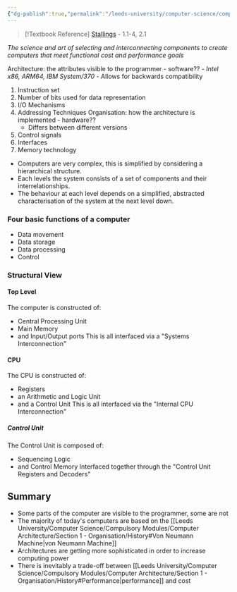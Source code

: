 ```yaml
---
{"dg-publish":true,"permalink":"/leeds-university/computer-science/compulsory-modules/computer-architecture/section-1-organisation/section-1-organisation/","tags":["#TODO"]}
---
```


>[!Textbook Reference]
> [Stallings](https://leeds.primo.exlibrisgroup.com/permalink/44LEE_INST/13rlbcs/alma991012536539705181) - 1.1-4, 2.1

*The science and art of selecting and interconnecting components to create computers that meet functional cost and performance goals*

Architecture: the attributes visible to the programmer - software??
	- *Intel x86, ARM64, IBM System/370*
	- Allows for backwards compatibility
1. Instruction set
2. Number of bits used for data representation
3. I/O Mechanisms
4. Addressing Techniques
Organisation: how the architecture is implemented - hardware??
	- Differs between different versions
1. Control signals
2. Interfaces
3. Memory technology

- Computers are very complex, this is simplified by considering a hierarchical structure.
- Each levels the system consists of a set of components and their interrelationships.
- The behaviour at each level depends on a simplified, abstracted characterisation of the system at the next level down.

### Four basic functions of a computer
- Data movement
- Data storage
- Data processing
- Control

### Structural View
#### Top Level
The computer is constructed of:
- Central Processing Unit
- Main Memory
- and Input/Output ports
This is all interfaced via a "Systems Interconnection"
#### CPU
The CPU is constructed of:
- Registers
- an Arithmetic and Logic Unit
- and a Control Unit
This is all interfaced via the "Internal CPU Interconnection"
##### Control Unit
The Control Unit is composed of:
- Sequencing Logic
- and Control Memory
Interfaced together through the "Control Unit Registers and Decoders"

## Summary
- Some parts of the computer are visible to the programmer, some are not
- The majority of today's computers are based on the [[Leeds University/Computer Science/Compulsory Modules/Computer Architecture/Section 1 - Organisation/History#Von Neumann Machine\|von Neumann Machine]]
- Architectures are getting more sophisticated in order to increase computing power
- There is inevitably a trade-off between [[Leeds University/Computer Science/Compulsory Modules/Computer Architecture/Section 1 - Organisation/History#Performance\|performance]] and cost